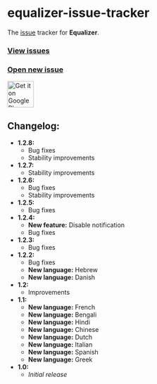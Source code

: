 equalizer-issue-tracker
===

The [issue][I] tracker for **Equalizer**.

### [View issues][I]
### [Open new issue][N]

<a href="https://play.google.com/store/apps/details?id=eu.pinpong.equalizer">
	<img alt="Get it on Google Play" src="https://play.google.com/intl/en_us/badges/images/generic/en-play-badge.png" height="60" />
</a>

Changelog:
---

* **1.2.8:**
  * Bug fixes
  * Stability improvements
* **1.2.7:**
  * Stability improvements
* **1.2.6:**
  * Bug fixes
  * Stability improvements
* **1.2.5:**
  * Bug fixes
* **1.2.4:**
  * **New feature:** Disable notification
  * Bug fixes
* **1.2.3:**
  * Bug fixes
* **1.2.2:**
  * Bug fixes
  * **New language:** Hebrew
  * **New language:** Danish
* **1.2:**
  * Improvements
* **1.1:**
  * **New language:** French
  * **New language:** Bengali
  * **New language:** Hindi
  * **New language:** Chinese
  * **New language:** Dutch
  * **New language:** Italian
  * **New language:** Spanish
  * **New language:** Greek
* **1.0:**
  * *Initial release*

[I]: https://github.com/pinpong/equalizer-issue-tracker/issues
[N]: https://github.com/pinpong/equalizer-issue-tracker/issues/new
